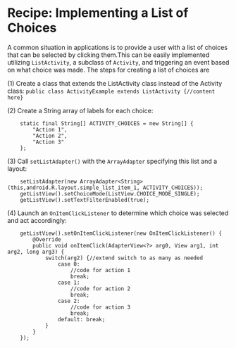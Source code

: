 # Recipe: Implementing a List of Choices

A common situation in applications is to provide a user with a list of choices that can be
selected by clicking them.This can be easily implemented utilizing ```ListActivity```, a subclass
of ```Activity```, and triggering an event based on what choice was made.
The steps for creating a list of choices are

(1) Create a class that extends the ListActivity class instead of the Activity class:
	```public class ActivityExample extends ListActivity {//content here}```

(2) Create a String array of labels for each choice:
```
	static final String[] ACTIVITY_CHOICES = new String[] {
		"Action 1",
		"Action 2",
		"Action 3"
	};
```
(3) Call ```setListAdapter()``` with the ```ArrayAdapter``` specifying this list and a layout:
```
	setListAdapter(new ArrayAdapter<String>(this,android.R.layout.simple_list_item_1, ACTIVITY_CHOICES));
	getListView().setChoiceMode(ListView.CHOICE_MODE_SINGLE);
	getListView().setTextFilterEnabled(true);
```
(4) Launch an ```OnItemClickListener``` to determine which choice was selected and act accordingly:

```
	getListView().setOnItemClickListener(new OnItemClickListener() {
		@Override
		public void onItemClick(AdapterView<?> arg0, View arg1, int arg2, long arg3) {
			switch(arg2) {//extend switch to as many as needed
				case 0:	
					//code for action 1
					break;
				case 1:
					//code for action 2
					break;
				case 2:
					//code for action 3
					break;
				default: break;
			}
		}
	});
```


